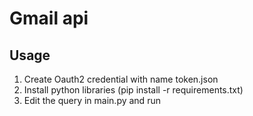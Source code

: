 # Gmail api
## Usage
1. Create Oauth2 credential with name token.json
2. Install python libraries (pip install -r requirements.txt)
3. Edit the query in main.py and run
